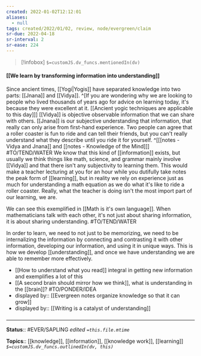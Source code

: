 ```yaml
---
created: 2022-01-02T12:12:01 
aliases:
  - null
tags: created/2022/01/02, review, node/evergreen/claim
sr-due: 2022-04-18
sr-interval: 2
sr-ease: 224
---
```

> [!infobox]
`$=customJS.dv_funcs.mentionedIn(dv)`

#### [[We learn by transforming information into understanding]] 

Since ancient times, [[Yogi|Yogis]] have separated knowledge into two parts: [[Jnana]] and [[Vidya]]. 
^[If you are wondering why we are looking to people who lived thousands of years ago for advice on learning today, it's because they were excellent at it. [[Ancient yogic techniques are applicable to this day]]]
[[Vidya]] is objective observable information that we can share with others.
[[Jnana]] is our subjective understanding that information, that really can only arise from first-hand experience.
Two people can agree that a roller coaster is fun to ride and can tell their friends,
but you can't really understand what they describe until you ride it for yourself.
^[[[notes - Vidya and Jnana]] and [[notes - Knowledge of the Mind]]]
#TO/TEND/WATER 
We know that this kind of [[information]] exists, 
but usually we think things like math, science, and grammar mainly involve [[Vidya]] and that there isn't any subjectivity to learning them.
This would make a teacher lecturing at you for an hour while you dutifully take notes the peak form of [[learning]],
but in reality we rely on experience just as much for understanding a math equation as we do what it's like to ride a roller coaster.
Really, what the teacher is doing isn't the most import part of our learning, we are.

We can see this exemplified in [[Math is it's own language]]. 
When mathematicians talk with each other, it's not just about sharing information, it is about sharing understanding. #TO/TEND/WATER 

In order to learn, we need to not just to be memorizing, we need to be internalizing the information by connecting and contrasting it with other information, developing our information, and using it in unique ways. This is how we develop [[understanding]], and once we have understanding we are able to remember more effectively.

- [[How to understand what you read]] integral in getting new information and exemplifies a lot of this
- [[A second brain should mirror how we think]], what is understanding in the [[brain]]? #TO/PONDER/IDEA 
- displayed by:: [[Evergreen notes organize knowledge so that it can grow]]
- displayed by:: [[Writing is a catalyst of understanding]]

### <hr class="footnote"/>

**Status**:: #EVER/SAPLING 
*edited `=this.file.mtime`*

**Topics**:: [[knowledge]], [[information]], [[knowledge work]], [[learning]]
*`$=customJS.dv_funcs.outlinedIn(dv, this)`*
